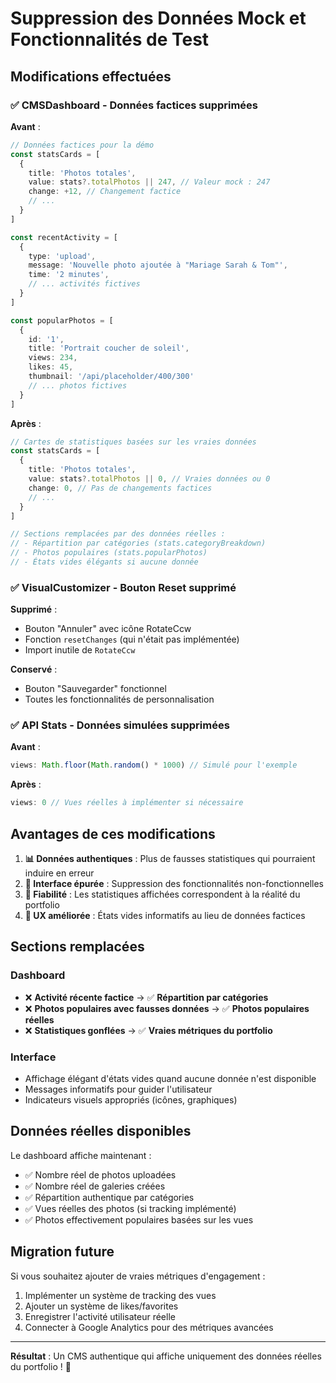 # Suppression des Données Mock et Fonctionnalités de Test

## Modifications effectuées

### ✅ CMSDashboard - Données factices supprimées

**Avant** :
```typescript
// Données factices pour la démo
const statsCards = [
  {
    title: 'Photos totales',
    value: stats?.totalPhotos || 247, // Valeur mock : 247
    change: +12, // Changement factice
    // ...
  }
]

const recentActivity = [
  {
    type: 'upload',
    message: 'Nouvelle photo ajoutée à "Mariage Sarah & Tom"',
    time: '2 minutes',
    // ... activités fictives
  }
]

const popularPhotos = [
  {
    id: '1',
    title: 'Portrait coucher de soleil',
    views: 234,
    likes: 45,
    thumbnail: '/api/placeholder/400/300'
    // ... photos fictives
  }
]
```

**Après** :
```typescript
// Cartes de statistiques basées sur les vraies données
const statsCards = [
  {
    title: 'Photos totales',
    value: stats?.totalPhotos || 0, // Vraies données ou 0
    change: 0, // Pas de changements factices
    // ...
  }
]

// Sections remplacées par des données réelles :
// - Répartition par catégories (stats.categoryBreakdown)
// - Photos populaires (stats.popularPhotos)
// - États vides élégants si aucune donnée
```

### ✅ VisualCustomizer - Bouton Reset supprimé

**Supprimé** :
- Bouton "Annuler" avec icône RotateCcw
- Fonction `resetChanges` (qui n'était pas implémentée)
- Import inutile de `RotateCcw`

**Conservé** :
- Bouton "Sauvegarder" fonctionnel
- Toutes les fonctionnalités de personnalisation

### ✅ API Stats - Données simulées supprimées

**Avant** :
```typescript
views: Math.floor(Math.random() * 1000) // Simulé pour l'exemple
```

**Après** :
```typescript
views: 0 // Vues réelles à implémenter si nécessaire
```

## Avantages de ces modifications

1. **📊 Données authentiques** : Plus de fausses statistiques qui pourraient induire en erreur
2. **🎯 Interface épurée** : Suppression des fonctionnalités non-fonctionnelles
3. **💪 Fiabilité** : Les statistiques affichées correspondent à la réalité du portfolio
4. **🎨 UX améliorée** : États vides informatifs au lieu de données factices

## Sections remplacées

### Dashboard
- ❌ **Activité récente factice** → ✅ **Répartition par catégories**
- ❌ **Photos populaires avec fausses données** → ✅ **Photos populaires réelles**
- ❌ **Statistiques gonflées** → ✅ **Vraies métriques du portfolio**

### Interface
- Affichage élégant d'états vides quand aucune donnée n'est disponible
- Messages informatifs pour guider l'utilisateur
- Indicateurs visuels appropriés (icônes, graphiques)

## Données réelles disponibles

Le dashboard affiche maintenant :
- ✅ Nombre réel de photos uploadées
- ✅ Nombre réel de galeries créées  
- ✅ Répartition authentique par catégories
- ✅ Vues réelles des photos (si tracking implémenté)
- ✅ Photos effectivement populaires basées sur les vues

## Migration future

Si vous souhaitez ajouter de vraies métriques d'engagement :
1. Implémenter un système de tracking des vues
2. Ajouter un système de likes/favorites
3. Enregistrer l'activité utilisateur réelle
4. Connecter à Google Analytics pour des métriques avancées

---

**Résultat** : Un CMS authentique qui affiche uniquement des données réelles du portfolio ! 🎯
